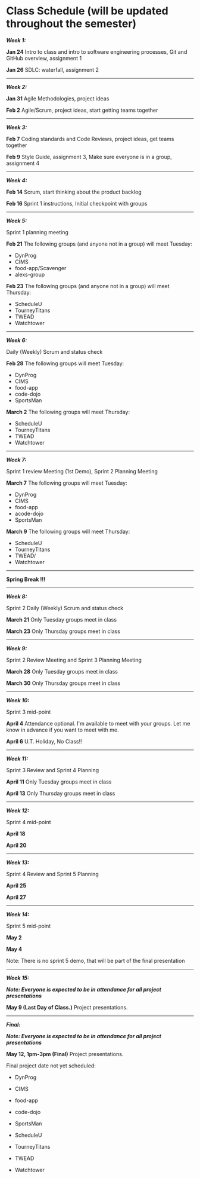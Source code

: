 
# Class Schedule (will be updated throughout the semester)

***Week 1:***

**Jan 24** Intro to class and intro to software engineering processes, Git and GitHub overview, assignment 1

**Jan 26** SDLC: waterfall, assignment 2 

---
***Week 2:***


**Jan 31** Agile Methodologies, project ideas

**Feb 2** Agile/Scrum, project ideas, start getting teams together

---
***Week 3:***


**Feb 7** Coding standards and Code Reviews, project ideas, get teams together

**Feb 9** Style Guide, assignment 3, Make sure everyone is in a group, assignment 4 

---
***Week 4:***


**Feb 14** Scrum, start thinking about the product backlog

**Feb 16** Sprint 1 instructions, Initial checkpoint with groups

---
***Week 5:*** 

Sprint 1 planning meeting

**Feb 21** The following groups (and anyone not in a group) will meet Tuesday:
- DynProg
- CIMS 
- food-app/Scavenger 
- alexs-group

**Feb 23** The following groups (and anyone not in a group) will meet Thursday:
- ScheduleU
- TourneyTitans
- TWEAD
- Watchtower


---
***Week 6:***

Daily (Weekly) Scrum and status check

**Feb 28** The following groups will meet Tuesday:
- DynProg
- CIMS 
- food-app 
- code-dojo
- SportsMan

**March 2** The following groups will meet Thursday:
- ScheduleU
- TourneyTitans
- TWEAD
- Watchtower

---
***Week 7:***

Sprint 1 review Meeting (1st Demo), Sprint 2 Planning Meeting

**March 7** The following groups will meet Tuesday:
- DynProg
- CIMS 
- food-app 
- acode-dojo
- SportsMan 

**March 9** The following groups will meet Thursday:
- ScheduleU
- TourneyTitans
- TWEAD/ 
- Watchtower

---
**Spring Break !!!**

---
***Week 8:***

Sprint 2 Daily (Weekly) Scrum and status check

**March 21** Only Tuesday groups meet in class

**March 23** Only Thursday groups meet in class

---
***Week 9:***

Sprint 2 Review Meeting and Sprint 3 Planning Meeting

**March 28** Only Tuesday groups meet in class

**March 30** Only Thursday groups meet in class

---
***Week 10:***

Sprint 3 mid-point

**April 4** Attendance optional. I'm available to meet with your groups. Let me know in advance if you want to meet with me.

**April 6** U.T. Holiday, No Class!!

---
***Week 11:***

Sprint 3 Review and Sprint 4 Planning

**April 11** Only Tuesday groups meet in class

**April 13** Only Thursday groups meet in class

---
***Week 12:***

Sprint 4 mid-point 

**April 18**

**April 20**

---
***Week 13:***

Sprint 4 Review and Sprint 5 Planning


**April 25**

**April 27**


---
***Week 14:***

Sprint 5 mid-point 

**May 2**

**May 4**

Note: There is no sprint 5 demo, that will be part of the final presentation

---
***Week 15:***

***Note: Everyone is expected to be in attendance for all project presentations***

**May 9 (Last Day of Class.)** Project presentations.

---
***Final:***

***Note: Everyone is expected to be in attendance for all project presentations***

**May 12, 1pm-3pm (Final)** Project presentations.


Final project date not yet scheduled:
- DynProg
- CIMS 
- food-app 
- code-dojo
- SportsMan

- ScheduleU
- TourneyTitans
- TWEAD
- Watchtower
